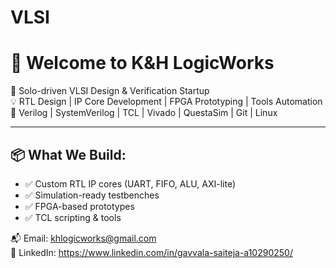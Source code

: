 # VLSI
# 👋 Welcome to K&H LogicWorks

🚀 Solo-driven VLSI Design & Verification Startup  
💡 RTL Design | IP Core Development | FPGA Prototyping | Tools Automation  
🔧 Verilog | SystemVerilog | TCL | Vivado | QuestaSim | Git | Linux

---

## 📦 What We Build:
- ✅ Custom RTL IP cores (UART, FIFO, ALU, AXI-lite)
- ✅ Simulation-ready testbenches
- ✅ FPGA-based prototypes
- ✅ TCL scripting & tools

📬 Email: khlogicworks@gmail.com  
🔗 LinkedIn: https://www.linkedin.com/in/gavvala-saiteja-a10290250/
